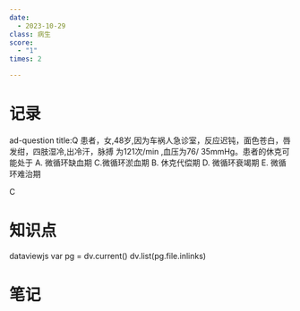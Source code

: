 ```yaml
---
date:
  - 2023-10-29
class: 病生
score:
  - "1"
times: 2

---
```



记录
==
ad-question
title:Q
患者，女,48岁,因为车祸人急诊室，反应迟钝，面色苍白，唇发绀，四肢湿冷,出冷汗，脉搏 为121次/min ,血压为76/ 35mmHg。患者的休克可能处于
A. 微循环缺血期 C.微循环淤血期
B. 休克代偿期
D. 微循环衰竭期 E. 微循环难治期



C


知识点
==
dataviewjs
var pg = dv.current()
dv.list(pg.file.inlinks)


笔记
==
